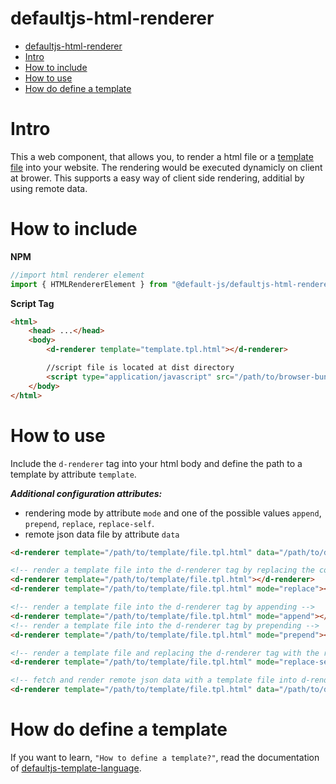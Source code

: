 # defaultjs-html-renderer

- [defaultjs-html-renderer](#defaultjs-html-renderer)
- [Intro](#intro)
- [How to include](#how-to-include)
- [How to use](#how-to-use)
- [How do define a template](#how-do-define-a-template)

# Intro

This a web component, that allows you, to render a html file or a [template file](https://github.com/default-js/defaultjs-template-language#readme) into your website. The rendering would be executed dynamicly on client at brower. This supports a easy way of client side rendering, additial by using remote data.

# How to include

**NPM**

```javascript
//import html renderer element
import { HTMLRendererElement } from "@default-js/defaultjs-html-renderer"
```

**Script Tag**

```html
<html>
    <head> ...</head>
    <body>   
        <d-renderer template="template.tpl.html"></d-renderer>

        //script file is located at dist directory
        <script type="application/javascript" src="/path/to/browser-bundle-defaultjs-html-renderer.min.js" />   
    </body>
</html>
```

# How to use

Include the `d-renderer` tag into your html body and define the path to a template by attribute `template`. 

***Additional configuration attributes:***
- rendering mode by attribute `mode` and one of the possible values `append`, `prepend`, `replace`, `replace-self`.
- remote json data file by attribute `data`

```html
<d-renderer template="/path/to/template/file.tpl.html" data="/path/to/data/file.json" mode="[append|prepand|replace|replace-self]"></d-renderer>

<!-- render a template file into the d-renderer tag by replacing the content of d-renderer tag -->
<d-renderer template="/path/to/template/file.tpl.html"></d-renderer>
<d-renderer template="/path/to/template/file.tpl.html" mode="replace"></d-renderer>

<!-- render a template file into the d-renderer tag by appending -->
<d-renderer template="/path/to/template/file.tpl.html" mode="append"></d-renderer>
<!-- render a template file into the d-renderer tag by prepending -->
<d-renderer template="/path/to/template/file.tpl.html" mode="prepend"></d-renderer>

<!-- render a template file and replacing the d-renderer tag with the rendered content -->
<d-renderer template="/path/to/template/file.tpl.html" mode="replace-self"></d-renderer>

<!-- fetch and render remote json data with a template file into d-renderer tag -->
<d-renderer template="/path/to/template/file.tpl.html" data="/path/to/data/file.json"></d-renderer>
```

# How do define a template

If you want to learn, `"How to define a template?"`, read the documentation of [defaultjs-template-language](https://github.com/default-js/defaultjs-template-language#readme).